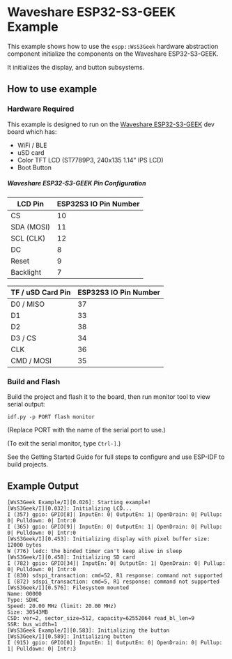 # Waveshare ESP32-S3-GEEK Example

This example shows how to use the `espp::WsS3Geek` hardware abstraction
component initialize the components on the Waveshare ESP32-S3-GEEK.

It initializes the display, and button subsystems.

## How to use example

### Hardware Required

This example is designed to run on the [Waveshare
ESP32-S3-GEEK](https://www.waveshare.com/wiki/ESP32-S3-GEEK) dev board which
has:

* WiFi / BLE
* uSD card
* Color TFT LCD (ST7789P3, 240x135 1.14" IPS LCD)
* Boot Button

##### Waveshare ESP32-S3-GEEK Pin Configuration

| LCD Pin    | ESP32S3 IO Pin Number |
|------------|-----------------------|
| CS         | 10                    |
| SDA (MOSI) | 11                    |
| SCL (CLK)  | 12                    |
| DC         | 8                     |
| Reset      | 9                     |
| Backlight  | 7                     |

| TF / uSD Card Pin | ESP32S3 IO Pin Number |
|-------------------|-----------------------|
| D0 / MISO         | 37                    |
| D1                | 33                    |
| D2                | 38                    |
| D3 / CS           | 34                    |
| CLK               | 36                    |
| CMD / MOSI        | 35                    |


### Build and Flash

Build the project and flash it to the board, then run monitor tool to view
serial output:

```
idf.py -p PORT flash monitor
```

(Replace PORT with the name of the serial port to use.)

(To exit the serial monitor, type ``Ctrl-]``.)

See the Getting Started Guide for full steps to configure and use ESP-IDF to build projects.

## Example Output


```console
[WsS3Geek Example/I][0.026]: Starting example!
[WsS3Geek/I][0.032]: Initializing LCD...
I (357) gpio: GPIO[8]| InputEn: 0| OutputEn: 1| OpenDrain: 0| Pullup: 0| Pulldown: 0| Intr:0
I (365) gpio: GPIO[9]| InputEn: 0| OutputEn: 1| OpenDrain: 0| Pullup: 0| Pulldown: 0| Intr:0
[WsS3Geek/I][0.453]: Initializing display with pixel buffer size: 12000 bytes
W (776) ledc: the binded timer can't keep alive in sleep
[WsS3Geek/I][0.458]: Initializing SD card
I (782) gpio: GPIO[34]| InputEn: 0| OutputEn: 1| OpenDrain: 0| Pullup: 0| Pulldown: 0| Intr:0
I (830) sdspi_transaction: cmd=52, R1 response: command not supported
I (872) sdspi_transaction: cmd=5, R1 response: command not supported
[WsS3Geek/I][0.576]: Filesystem mounted
Name: 00000
Type: SDHC
Speed: 20.00 MHz (limit: 20.00 MHz)
Size: 30543MB
CSD: ver=2, sector_size=512, capacity=62552064 read_bl_len=9
SSR: bus_width=1
[WsS3Geek Example/I][0.583]: Initializing the button
[WsS3Geek/I][0.589]: Initializing button
I (915) gpio: GPIO[0]| InputEn: 1| OutputEn: 0| OpenDrain: 0| Pullup: 1| Pulldown: 0| Intr:3
```
